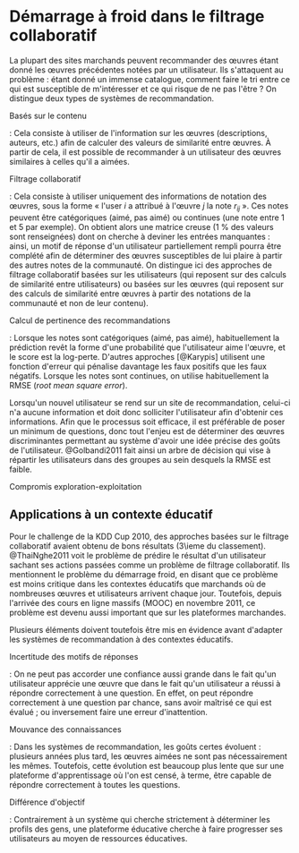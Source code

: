 # Démarrage à froid dans le filtrage collaboratif

La plupart des sites marchands peuvent recommander des œuvres étant donné les œuvres précédentes notées par un utilisateur. Ils s'attaquent au problème : étant donné un immense catalogue, comment faire le tri entre ce qui est susceptible de m'intéresser et ce qui risque de ne pas l'être ? On distingue deux types de systèmes de recommandation.

Basés sur le contenu

:   Cela consiste à utiliser de l'information sur les œuvres (descriptions, auteurs, etc.) afin de calculer des valeurs de similarité entre œuvres. À partir de cela, il est possible de recommander à un utilisateur des œuvres similaires à celles qu'il a aimées.

Filtrage collaboratif

:   Cela consiste à utiliser uniquement des informations de notation des œuvres, sous la forme « l'user $i$ a attribué à l'œuvre $j$ la note $r_{ij}$ ». Ces notes peuvent être catégoriques (aimé, pas aimé) ou continues (une note entre 1 et 5 par exemple). On obtient alors une matrice creuse (1 % des valeurs sont renseignées) dont on cherche à deviner les entrées manquantes : ainsi, un motif de réponse d'un utilisateur partiellement rempli pourra être complété afin de déterminer des œuvres susceptibles de lui plaire à partir des autres notes de la communauté. On distingue ici des approches de filtrage collaboratif basées sur les utilisateurs (qui reposent sur des calculs de similarité entre utilisateurs) ou basées sur les œuvres (qui reposent sur des calculs de similarité entre œuvres à partir des notations de la communauté et non de leur contenu).

Calcul de pertinence des recommandations

:	Lorsque les notes sont catégoriques (aimé, pas aimé), habituellement la prédiction revêt la forme d'une probabilité que l'utilisateur aime l'œuvre, et le score est la log-perte. D'autres approches [@Karypis] utilisent une fonction d'erreur qui pénalise davantage les faux positifs que les faux négatifs. Lorsque les notes sont continues, on utilise habituellement la RMSE (*root mean square error*).

Lorsqu'un nouvel utilisateur se rend sur un site de recommandation, celui-ci n'a aucune information et doit donc solliciter l'utilisateur afin d'obtenir ces informations. Afin que le processus soit efficace, il est préférable de poser un minimum de questions, donc tout l'enjeu est de déterminer des œuvres discriminantes permettant au système d'avoir une idée précise des goûts de l'utilisateur. @Golbandi2011 fait ainsi un arbre de décision qui vise à répartir les utilisateurs dans des groupes au sein desquels la RMSE est faible.

Compromis exploration-exploitation

## Applications à un contexte éducatif

Pour le challenge de la KDD Cup 2010, des approches basées sur le filtrage collaboratif avaient obtenu de bons résultats (3\ieme du classement). @ThaiNghe2011 voit le problème de prédire le résultat d'un utilisateur sachant ses actions passées comme un problème de filtrage collaboratif. Ils mentionnent le problème du démarrage froid, en disant que ce problème est moins critique dans les contextes éducatifs que marchands où de nombreuses œuvres et utilisateurs arrivent chaque jour. Toutefois, depuis l'arrivée des cours en ligne massifs (MOOC) en novembre 2011, ce problème est devenu aussi important que sur les plateformes marchandes.

Plusieurs éléments doivent toutefois être mis en évidence avant d'adapter les systèmes de recommandation à des contextes éducatifs.

Incertitude des motifs de réponses

:   On ne peut pas accorder une confiance aussi grande dans le fait qu'un utilisateur apprécie une œuvre que dans le fait qu'un utilisateur a réussi à répondre correctement à une question. En effet, on peut répondre correctement à une question par chance, sans avoir maîtrisé ce qui est évalué ; ou inversement faire une erreur d'inattention.

Mouvance des connaissances

:   Dans les systèmes de recommandation, les goûts certes évoluent : plusieurs années plus tard, les œuvres aimées ne sont pas nécessairement les mêmes. Toutefois, cette évolution est beaucoup plus lente que sur une plateforme d'apprentissage où l'on est censé, à terme, être capable de répondre correctement à toutes les questions.

Différence d'objectif

:   Contrairement à un système qui cherche strictement à déterminer les profils des gens, une plateforme éducative cherche à faire progresser ses utilisateurs au moyen de ressources éducatives.

